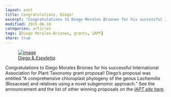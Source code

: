 ```yaml
---
layout: post
title: Congratulations, Diego!
excerpt: "Congratulations to Diego Morales Briones for his successful IAPT grant proposal!"
modified: 2015-06-10
categories: articles
tags: [Diego Morales-Briones, grants, IAPT]
share: true
---
```

<figure>
	<a href="{{ site.url }}/images/Diego-paramo.jpg"><img src="{{ site.url }}/images/Diego-paramo.jpg" alt="image"></a>
	<figcaption><a href="{{ site.url }}/images/Diego-paramo.jpg" title="Diego & <i>Espeletia</i>">Diego & <i>Espeletia</i></a>.</figcaption>
</figure>

Congratulations to Diego Morales Briones for his successful International Association for Plant Taxonomy grant proposal! Diego’s proposal was entitled “A comprehensive chloroplast phylogeny of the genus <i>Lachemilla</i> (Rosaceae) and relatives using a novel subgenomic approach.” See the announcement and the list of other winning proposals on the [*IAPT site here*](http://www.iapt-taxon.org/index_layer.php?page=s_grants).

